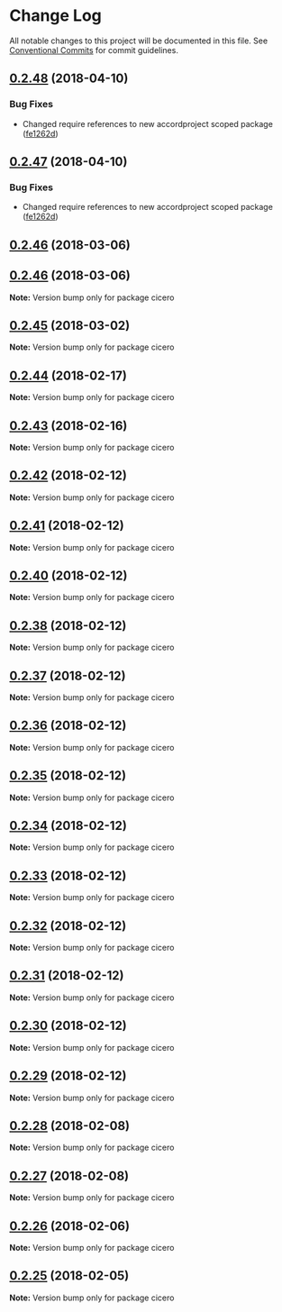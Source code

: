# Change Log

All notable changes to this project will be documented in this file.
See [Conventional Commits](https://conventionalcommits.org) for commit guidelines.

<a name="0.2.48"></a>
## [0.2.48](https://github.com/accordproject/cicero/compare/v0.2.46...v0.2.48) (2018-04-10)


### Bug Fixes

* Changed require references to new accordproject scoped package ([fe1262d](https://github.com/accordproject/cicero/commit/fe1262d))




<a name="0.2.47"></a>
## [0.2.47](https://github.com/accordproject/cicero/compare/v0.2.46...v0.2.47) (2018-04-10)


### Bug Fixes

* Changed require references to new accordproject scoped package ([fe1262d](https://github.com/accordproject/cicero/commit/fe1262d))




<a name="0.2.46"></a>
## [0.2.46](https://github.com/accordproject/cicero/compare/v0.2.45...v0.2.46) (2018-03-06)



## [0.2.46](https://github.com/accordproject/cicero/compare/v0.2.45...v0.2.46) \(2018-03-06\)

**Note:** Version bump only for package cicero

## [0.2.45](https://github.com/accordproject/cicero/compare/v0.2.44...v0.2.45) \(2018-03-02\)

**Note:** Version bump only for package cicero

## [0.2.44](https://github.com/accordproject/cicero/compare/v0.2.43...v0.2.44) \(2018-02-17\)

**Note:** Version bump only for package cicero

## [0.2.43](https://github.com/accordproject/cicero/compare/v0.2.42...v0.2.43) \(2018-02-16\)

**Note:** Version bump only for package cicero

## [0.2.42](https://github.com/accordproject/cicero/compare/v0.2.41...v0.2.42) \(2018-02-12\)

**Note:** Version bump only for package cicero

## [0.2.41](https://github.com/accordproject/cicero/compare/v0.2.40...v0.2.41) \(2018-02-12\)

**Note:** Version bump only for package cicero

## [0.2.40](https://github.com/accordproject/cicero/compare/v0.2.38...v0.2.40) \(2018-02-12\)

**Note:** Version bump only for package cicero

## [0.2.38](https://github.com/accordproject/cicero/compare/v0.2.37...v0.2.38) \(2018-02-12\)

**Note:** Version bump only for package cicero

## [0.2.37](https://github.com/accordproject/cicero/compare/v0.2.36...v0.2.37) \(2018-02-12\)

**Note:** Version bump only for package cicero

## [0.2.36](https://github.com/accordproject/cicero/compare/v0.2.35...v0.2.36) \(2018-02-12\)

**Note:** Version bump only for package cicero

## [0.2.35](https://github.com/accordproject/cicero/compare/v0.2.34...v0.2.35) \(2018-02-12\)

**Note:** Version bump only for package cicero

## [0.2.34](https://github.com/accordproject/cicero/compare/v0.2.33...v0.2.34) \(2018-02-12\)

**Note:** Version bump only for package cicero

## [0.2.33](https://github.com/accordproject/cicero/compare/v0.2.32...v0.2.33) \(2018-02-12\)

**Note:** Version bump only for package cicero

## [0.2.32](https://github.com/accordproject/cicero/compare/v0.2.31...v0.2.32) \(2018-02-12\)

**Note:** Version bump only for package cicero

## [0.2.31](https://github.com/accordproject/cicero/compare/v0.2.30...v0.2.31) \(2018-02-12\)

**Note:** Version bump only for package cicero

## [0.2.30](https://github.com/accordproject/cicero/compare/v0.2.29...v0.2.30) \(2018-02-12\)

**Note:** Version bump only for package cicero

## [0.2.29](https://github.com/accordproject/cicero/compare/v0.2.28...v0.2.29) \(2018-02-12\)

**Note:** Version bump only for package cicero

## [0.2.28](https://github.com/accordproject/cicero/compare/v0.2.27...v0.2.28) \(2018-02-08\)

**Note:** Version bump only for package cicero

## [0.2.27](https://github.com/accordproject/cicero/compare/v0.2.26...v0.2.27) \(2018-02-08\)

**Note:** Version bump only for package cicero

## [0.2.26](https://github.com/accordproject/cicero/compare/v0.2.25...v0.2.26) \(2018-02-06\)

**Note:** Version bump only for package cicero

## [0.2.25](https://github.com/accordproject/cicero/compare/v0.2.24...v0.2.25) \(2018-02-05\)

**Note:** Version bump only for package cicero

